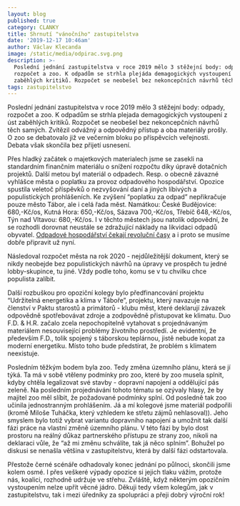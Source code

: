 ```yaml
---
layout: blog
published: true
category: CLANKY
title: Shrnutí "vánočního" zastupitelstva
date: '2019-12-17 10:46am'
author: Václav Klecanda
image: /static/media/odpirac.svg.png
description: >-
  Poslední jednání zastupitelstva v roce 2019 mělo 3 stěžejní body: odpady,
  rozpočet a zoo. K odpadům se strhla plejáda demagogických vystoupení z úst
  zaběhlých kritiků. Rozpočet se neobešel bez nekoncepčních návrhů těch samých.
tags: zastupitelstvo
---
```

Poslední jednání zastupitelstva v roce 2019 mělo 3 stěžejní body: odpady, rozpočet a zoo. K odpadům se strhla plejada demagogických vystoupení z úst zaběhlých kritiků. Rozpočet se neobešel bez nekoncepčních návrhů těch samých. Zvítězil odvážný a odpovědný přístup a oba materiály prošly. O zoo se debatovalo již ve večerním bloku po příspěvcích veřejnosti. Debata však skončila bez přijetí usnesení.

Přes hladký začátek o majetkových materialech jsme se zasekli na standardním finančním materiálu o snížení rozpočtu díky úpravě dotačních projektů. Další metou byl materiál o odpadech. Resp. o obecně závazné vyhlášce města o poplatku za provoz odpadového hospodářství. Opozice spustila veletoč příspěvků o nezvyšování daní a jiných líbivých a populistických prohlášeních. Ke zvýšení “poplatku za odpad” nepřikračuje pouze město Tábor, ale i celá řada měst. Namátkou: České Budějovice: 680,-Kč/os, Kutná Hora: 650,-Kč/os, Sázava 700,-Kč/os, Třebíč 648,-Kč/os, Týn nad Vltavou: 680,-Kč/os. I v těchto městech jsou natolik odpovědní, že se rozhodli dorovnat neustále se zdražující náklady na likvidaci odpadů obyvatel. [Odpadové hospodářství čekají revoluční časy](http://taborudrzitelne.cz/) a i proto se musíme dobře připravit už nyní. 

Následoval rozpočet města na rok 2020 - nejdůležitější dokument, který se nikdy neobejde bez populistických návrhů na úpravy ve prospěch tu jedné lobby-skupince, tu jiné. Vždy podle toho, komu se v tu chvilku chce populista zalíbit. 

Další rozbuškou pro opoziční kolegy bylo předfinancování projektu “Udržitelná energetika a klima v Táboře”, projektu, který navazuje na členství v Paktu starostů a primátorů - klubu měst, které deklarují závazek odpovědně spotřebovávat zdroje a zodpovědně přistupovat ke klimatu. Duo F.D. & H.R. začalo zcela nepochopitelně vytahovat s projednávaným materiálem nesouvisející problémy životního prostředí. Je evidentní, že především F.D., tolik spojený s táborskou teplárnou, jistě nebude kopat za moderní energetiku. Místo toho bude předstírat, že problém s klimatem neexistuje.

Posledním těžkým bodem byla zoo. Tedy změna územního plánu, která se jí týká. Ta má v sobě vtěleny podmínky pro zoo, které by zoo musela splnit, kdyby chtěla legalizovat své stavby - dopravní napojení a oddělující pás zeleně. Na posledním projednávání tohoto tématu se ozývaly hlasy, že by majitel zoo měl slíbit, že požadované podmínky splní. Od posledně tak zoo učinila jednostranným prohlášením. Já a mí kolegové jsme materiál podpořili (kromě Miloše Tuháčka, který vzhledem ke střetu zájmů nehlasoval)). Jeho smyslem bylo totiž vybrat variantu dopravního napojení a umožnit tak další fázi práce na vlastní změně územního plánu. V této fázi by bylo dost prostoru na reálný důkaz partnerského přístupu ze strany zoo, nikoli na deklaraci vůle, že “až mi změnu schválíte, tak já něco splním”. Bohužel po diskusi se nenašla většina v zastupitelstvu, která by další fázi odstartovala.

Přestože černé scénáře odhadovaly konec jednání po půlnoci, skončili jsme kolem osmé. I přes veškeré výpady opozice si jejich tlaku vážím, protože nás, koalici, rozhodně udržuje ve střehu. Zvláště, když některým opozičním vystoupením nelze upřít věcné jádro. Děkuji tedy všem kolegům, jak v zastupitelstvu, tak i mezi úředníky za spolupráci a přeji dobrý výroční rok!
